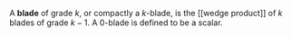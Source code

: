 A **blade** of grade $k$, or compactly a $k$-blade, is the [[wedge product]] of $k$ blades of grade $k-1$. A 0-blade is defined to be a scalar.